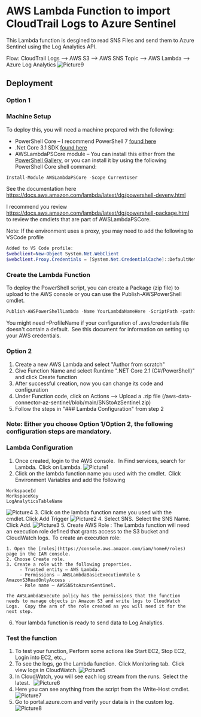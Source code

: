 # AWS Lambda Function to import CloudTrail Logs to Azure Sentinel
This Lambda function is desgined to read SNS Files and send them to Azure Sentinel using the Log Analytics API.

Flow:
CloudTrail Logs --> AWS S3 --> AWS SNS Topic --> AWS Lambda --> Azure Log Analytics
![Picture9](./Graphics/Picture9.png)

## Deployment
### Option 1
### Machine Setup
To deploy this, you will need a machine prepared with the following:
 - PowerShell Core – I recommend PowerShell 7 [found here](https://github.com/PowerShell/PowerShell/releases)
 - .Net Core 3.1 SDK [found here](https://dotnet.microsoft.com/download) 
 - AWSLambdaPSCore module – You can install this either from the [PowerShell Gallery](https://www.powershellgallery.com/packages?q=AWSLambdaPSCore), or you can install it by using the following PowerShell Core shell command:  
```powershell
Install-Module AWSLambdaPSCore -Scope CurrentUser
```
See the documentation here https://docs.aws.amazon.com/lambda/latest/dg/powershell-devenv.html 

I recommend you review https://docs.aws.amazon.com/lambda/latest/dg/powershell-package.html to review the cmdlets that are part of AWSLambdaPSCore.

Note: If the environment uses a proxy, you may need to add the following to VSCode profile
```powershell
Added to VS Code profile:
$webclient=New-Object System.Net.WebClient
$webclient.Proxy.Credentials = [System.Net.CredentialCache]::DefaultNetworkCredentials
```

### Create the Lambda Function
To deploy the PowerShell script, you can create a Package (zip file) to upload to the AWS console or you can use the Publish-AWSPowerShell cmdlet.
```powershell
Publish-AWSPowerShellLambda -Name YourLambdaNameHere -ScriptPath <path>/SNStoAzSentinel.ps1 -Region <region> -IAMRoleArn <arn of role created earlier> -ProfileName <profile>
```
You might need –ProfileName if your configuration of .aws/credentials file doesn't contain a default.  See this document for information on setting up your AWS credentials. 

### Option 2
1.	Create a new AWS Lambda and select "Author from scratch"
2.	Give Function Name and select Runtime ".NET Core 2.1 (C#/PowerShell)" and click Create function
3.	After successful creation, now you can change its code and configuration 
4.	Under Function code, click on Actions --> Upload a .zip file (/aws-data-connector-az-sentinel/blob/main/SNStoAzSentinel.zip)
5.	Follow the steps in "### Lambda Configuration" from step 2

### Note: Either you choose Option 1/Option 2, the following configuration steps are mandatory.

### Lambda Configuration
1. Once created, login to the AWS console.   In Find services, search for Lambda.  Click on Lambda.
![Picture1](./Graphics/Picture1.png)
2. Click on the lambda function name you used with the cmdlet.  Click Environment Variables and add the following
```
WorkspaceId
WorkspaceKey
LogAnalyticsTableName
```
![Picture4](./Graphics/Picture4.png)
3. Click on the lambda function name you used with the cmdlet. Click Add Trigger 
![Picture2](./Graphics/Picture2.png)
4. Select SNS.  Select the SNS Name.  Click Add. 
![Picture3](./Graphics/Picture3.png)
5. Create AWS Role : The Lambda function will need an execution role defined that grants access to the S3 bucket and CloudWatch logs.  To create an execution role: 
	
	1. Open the [roles](https://console.aws.amazon.com/iam/home#/roles) page in the IAM console. 
	2. Choose Create role. 
	3. Create a role with the following properties. 
		 - Trusted entity – AWS Lambda. 
		 - Permissions – AWSLambdaBasicExecutionRole &  AmazonS3ReadOnlyAccess . 
		 - Role name – AWSSNStoAzureSentinel. 

	The AWSLambdaExecute policy has the permissions that the function needs to manage objects in Amazon S3 and write logs to CloudWatch Logs.  Copy the arn of the role created as you will need it for the next step. 

6. Your lambda function is ready to send data to Log Analytics.

### Test the function
1. To test your function, Perform some actions like Start EC2, Stop EC2, Login into EC2, etc.,. 
2. To see the logs, go the Lambda function.  Click Monitoring tab.  Click view logs in CloudWatch. 
![Pciture5](./Graphics/Picture5.png)
3. In CloudWatch, you will see each log stream from the runs.  Select the latest.   
![Picture6](./Graphics/Picture6.png)
4. Here you can see anything from the script from the Write-Host cmdlet. 
![Picture7](./Graphics/Picture7.png)
5. Go to portal.azure.com and verify your data is in the custom log. 
![Picture8](./Graphics/Picture8.png)
